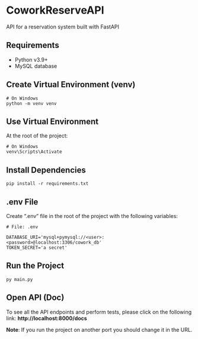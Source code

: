 # CoworkReserveAPI

API for a reservation system built with FastAPI

## Requirements

- Python v3.9+
- MySQL database

## Create Virtual Environment (venv)

```$
# On Windows
python -m venv venv
```

## Use Virtual Environment

At the root of the project:

```$
# On Windows
venv\Scripts\Activate
```

## Install Dependencies

```$
pip install -r requirements.txt
```

## .env File

Create “.env” file in the root of the project with the following variables:

```$
# File: .env

DATABASE_URI='mysql+pymysql://<user>:<password>@localhost:3306/cowork_db'
TOKEN_SECRET='a secret'
```

## Run the Project

```$
py main.py
```

## Open API (Doc)

To see all the API endpoints and perform tests, please click on the following link: **http://localhost:8000/docs**

**Note**: If you run the project on another port you should change it in the URL.
